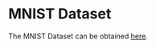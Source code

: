 # MNIST Dataset

The MNIST Dataset can be obtained [here](https://www.kaggle.com/datasets/oddrationale/mnist-in-csv).
